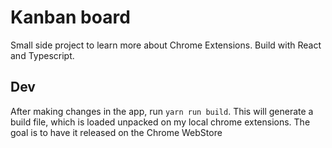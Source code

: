 # Kanban board
Small side project to learn more about Chrome Extensions.
Build with React and Typescript.

## Dev
After making changes in the app, run `yarn run build`. This will generate a build file, which is loaded unpacked on my local chrome extensions.
The goal is to have it released on the Chrome WebStore